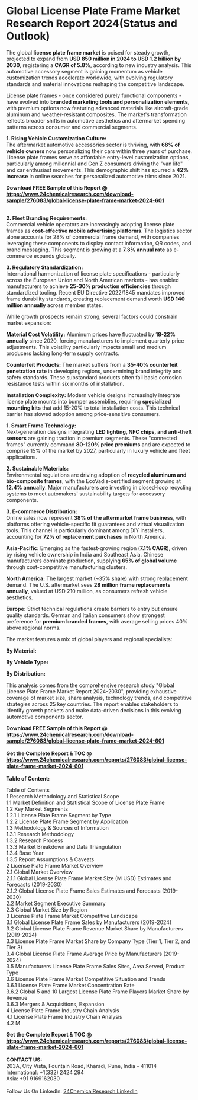 <h1>Global License Plate Frame Market Research Report 2024(Status and Outlook)</h1><p>The global <strong>license plate frame market</strong> is poised for steady growth, projected to expand from <strong>USD 850 million in 2024 to USD 1.2 billion by 2030</strong>, registering a <strong>CAGR of 5.8%</strong>, according to new industry analysis. This automotive accessory segment is gaining momentum as vehicle customization trends accelerate worldwide, with evolving regulatory standards and material innovations reshaping the competitive landscape.</p><p>License plate frames - once considered purely functional components - have evolved into <strong>branded marketing tools and personalization elements</strong>, with premium options now featuring advanced materials like aircraft-grade aluminum and weather-resistant composites. The market's transformation reflects broader shifts in automotive aesthetics and aftermarket spending patterns across consumer and commercial segments.</p><p><strong>1. Rising Vehicle Customization Culture:</strong><br>
The aftermarket automotive accessories sector is thriving, with <strong>68% of vehicle owners</strong> now personalizing their cars within three years of purchase. License plate frames serve as affordable entry-level customization options, particularly among millennial and Gen Z consumers driving the "van life" and car enthusiast movements. This demographic shift has spurred a <strong>42% increase</strong> in online searches for personalized automotive trims since 2021.</p><div><b>Download FREE Sample of this Report @ 
            <a href="https://www.24chemicalresearch.com/download-sample/276083/global-license-plate-frame-market-2024-601">
            https://www.24chemicalresearch.com/download-sample/276083/global-license-plate-frame-market-2024-601</a></b></div><br><p><strong>2. Fleet Branding Requirements:</strong><br>
Commercial vehicle operators are increasingly adopting license plate frames as <strong>cost-effective mobile advertising platforms</strong>. The logistics sector alone accounts for 28% of commercial frame demand, with companies leveraging these components to display contact information, QR codes, and brand messaging. This segment is growing at a <strong>7.3% annual rate</strong> as e-commerce expands globally.</p><p><strong>3. Regulatory Standardization:</strong><br>
International harmonization of license plate specifications - particularly across the European Union and North American markets - has enabled manufacturers to achieve <strong>25-30% production efficiencies</strong> through standardized tooling. Recent EU Directive 2022/1845 mandates improved frame durability standards, creating replacement demand worth <strong>USD 140 million annually</strong> across member states.</p><p>While growth prospects remain strong, several factors could constrain market expansion:</p><p><strong>Material Cost Volatility:</strong> Aluminum prices have fluctuated by <strong>18-22% annually</strong> since 2020, forcing manufacturers to implement quarterly price adjustments. This volatility particularly impacts small and medium producers lacking long-term supply contracts.</p><p><strong>Counterfeit Products:</strong> The market suffers from a <strong>35-40% counterfeit penetration rate</strong> in developing regions, undermining brand integrity and safety standards. These substandard products often fail basic corrosion resistance tests within six months of installation.</p><p><strong>Installation Complexity:</strong> Modern vehicle designs increasingly integrate license plate mounts into bumper assemblies, requiring <strong>specialized mounting kits</strong> that add 15-20% to total installation costs. This technical barrier has slowed adoption among price-sensitive consumers.</p><p><strong>1. Smart Frame Technology:</strong><br>
Next-generation designs integrating <strong>LED lighting, NFC chips, and anti-theft sensors</strong> are gaining traction in premium segments. These "connected frames" currently command <strong>80-120% price premiums</strong> and are expected to comprise 15% of the market by 2027, particularly in luxury vehicle and fleet applications.</p><p><strong>2. Sustainable Materials:</strong><br>
Environmental regulations are driving adoption of <strong>recycled aluminum and bio-composite frames</strong>, with the EcoVadis-certified segment growing at <strong>12.4% annually</strong>. Major manufacturers are investing in closed-loop recycling systems to meet automakers' sustainability targets for accessory components.</p><p><strong>3. E-commerce Distribution:</strong><br>
Online sales now represent <strong>38% of the aftermarket frame business</strong>, with platforms offering vehicle-specific fit guarantees and virtual visualization tools. This channel is particularly dominant among DIY installers, accounting for <strong>72% of replacement purchases</strong> in North America.</p><p><strong>Asia-Pacific:</strong> Emerging as the fastest-growing region (<strong>7.1% CAGR</strong>), driven by rising vehicle ownership in India and Southeast Asia. Chinese manufacturers dominate production, supplying <strong>65% of global volume</strong> through cost-competitive manufacturing clusters.</p><p><strong>North America:</strong> The largest market (~35% share) with strong replacement demand. The U.S. aftermarket sees <strong>28 million frame replacements annually</strong>, valued at USD 210 million, as consumers refresh vehicle aesthetics.</p><p><strong>Europe:</strong> Strict technical regulations create barriers to entry but ensure quality standards. German and Italian consumers show strongest preference for <strong>premium branded frames</strong>, with average selling prices 40% above regional norms.</p><p>The market features a mix of global players and regional specialists:</p><p><strong>By Material:</strong>
		</p><p><strong>By Vehicle Type:</strong>
		</p><p><strong>By Distribution:</strong>
		</p><p>This analysis comes from the comprehensive research study "Global License Plate Frame Market Report 2024-2030", providing exhaustive coverage of market size, share analysis, technology trends, and competitive strategies across 25 key countries. The report enables stakeholders to identify growth pockets and make data-driven decisions in this evolving automotive components sector.</p><div><b>Download FREE Sample of this Report @ 
            <a href="https://www.24chemicalresearch.com/download-sample/276083/global-license-plate-frame-market-2024-601">
            https://www.24chemicalresearch.com/download-sample/276083/global-license-plate-frame-market-2024-601</a></b></div><br><div><b>Get the Complete Report & TOC @ 
            <a href="https://www.24chemicalresearch.com/reports/276083/global-license-plate-frame-market-2024-601">
            https://www.24chemicalresearch.com/reports/276083/global-license-plate-frame-market-2024-601</a></b></div><br>
            <b>Table of Content:</b><p>Table of Contents<br />
1 Research Methodology and Statistical Scope<br />
1.1 Market Definition and Statistical Scope of License Plate Frame<br />
1.2 Key Market Segments<br />
1.2.1 License Plate Frame Segment by Type<br />
1.2.2 License Plate Frame Segment by Application<br />
1.3 Methodology & Sources of Information<br />
1.3.1 Research Methodology<br />
1.3.2 Research Process<br />
1.3.3 Market Breakdown and Data Triangulation<br />
1.3.4 Base Year<br />
1.3.5 Report Assumptions & Caveats<br />
2 License Plate Frame Market Overview<br />
2.1 Global Market Overview<br />
2.1.1 Global License Plate Frame Market Size (M USD) Estimates and Forecasts (2019-2030)<br />
2.1.2 Global License Plate Frame Sales Estimates and Forecasts (2019-2030)<br />
2.2 Market Segment Executive Summary<br />
2.3 Global Market Size by Region<br />
3 License Plate Frame Market Competitive Landscape<br />
3.1 Global License Plate Frame Sales by Manufacturers (2019-2024)<br />
3.2 Global License Plate Frame Revenue Market Share by Manufacturers (2019-2024)<br />
3.3 License Plate Frame Market Share by Company Type (Tier 1, Tier 2, and Tier 3)<br />
3.4 Global License Plate Frame Average Price by Manufacturers (2019-2024)<br />
3.5 Manufacturers License Plate Frame Sales Sites, Area Served, Product Type<br />
3.6 License Plate Frame Market Competitive Situation and Trends<br />
3.6.1 License Plate Frame Market Concentration Rate<br />
3.6.2 Global 5 and 10 Largest License Plate Frame Players Market Share by Revenue<br />
3.6.3 Mergers & Acquisitions, Expansion<br />
4 License Plate Frame Industry Chain Analysis<br />
4.1 License Plate Frame Industry Chain Analysis<br />
4.2 M</p><div><b>Get the Complete Report & TOC @ 
            <a href="https://www.24chemicalresearch.com/reports/276083/global-license-plate-frame-market-2024-601">
            https://www.24chemicalresearch.com/reports/276083/global-license-plate-frame-market-2024-601</a></b></div><br><b>CONTACT US:</b><br>
            203A, City Vista, Fountain Road, Kharadi, Pune, India - 411014<br>
            International: +1(332) 2424 294<br>
            Asia: +91 9169162030 <br><br>
            Follow Us On LinkedIn: <a href="https://www.linkedin.com/company/24chemicalresearch/">24ChemicalResearch LinkedIn</a>